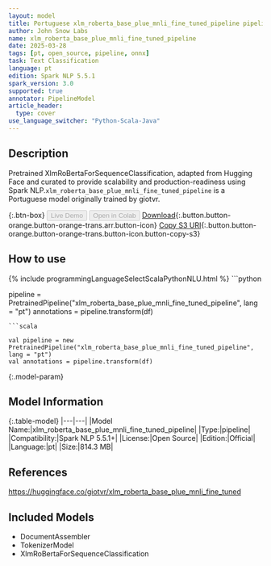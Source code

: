 ```yaml
---
layout: model
title: Portuguese xlm_roberta_base_plue_mnli_fine_tuned_pipeline pipeline XlmRoBertaForSequenceClassification from giotvr
author: John Snow Labs
name: xlm_roberta_base_plue_mnli_fine_tuned_pipeline
date: 2025-03-28
tags: [pt, open_source, pipeline, onnx]
task: Text Classification
language: pt
edition: Spark NLP 5.5.1
spark_version: 3.0
supported: true
annotator: PipelineModel
article_header:
  type: cover
use_language_switcher: "Python-Scala-Java"
---
```


## Description

Pretrained XlmRoBertaForSequenceClassification, adapted from Hugging Face and curated to provide scalability and production-readiness using Spark NLP.`xlm_roberta_base_plue_mnli_fine_tuned_pipeline` is a Portuguese model originally trained by giotvr.

{:.btn-box}
<button class="button button-orange" disabled>Live Demo</button>
<button class="button button-orange" disabled>Open in Colab</button>
[Download](https://s3.amazonaws.com/auxdata.johnsnowlabs.com/public/models/xlm_roberta_base_plue_mnli_fine_tuned_pipeline_pt_5.5.1_3.0_1743172955546.zip){:.button.button-orange.button-orange-trans.arr.button-icon}
[Copy S3 URI](s3://auxdata.johnsnowlabs.com/public/models/xlm_roberta_base_plue_mnli_fine_tuned_pipeline_pt_5.5.1_3.0_1743172955546.zip){:.button.button-orange.button-orange-trans.button-icon.button-copy-s3}

## How to use



<div class="tabs-box" markdown="1">
{% include programmingLanguageSelectScalaPythonNLU.html %}
```python

pipeline = PretrainedPipeline("xlm_roberta_base_plue_mnli_fine_tuned_pipeline", lang = "pt")
annotations =  pipeline.transform(df)   

```
```scala

val pipeline = new PretrainedPipeline("xlm_roberta_base_plue_mnli_fine_tuned_pipeline", lang = "pt")
val annotations = pipeline.transform(df)

```
</div>

{:.model-param}
## Model Information

{:.table-model}
|---|---|
|Model Name:|xlm_roberta_base_plue_mnli_fine_tuned_pipeline|
|Type:|pipeline|
|Compatibility:|Spark NLP 5.5.1+|
|License:|Open Source|
|Edition:|Official|
|Language:|pt|
|Size:|814.3 MB|

## References

https://huggingface.co/giotvr/xlm_roberta_base_plue_mnli_fine_tuned

## Included Models

- DocumentAssembler
- TokenizerModel
- XlmRoBertaForSequenceClassification